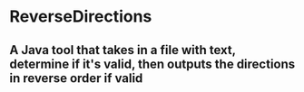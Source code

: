 # ReverseDirections
## A Java tool that takes in a file with text, determine if it's valid, then outputs the directions in reverse order if valid
